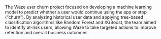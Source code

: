 The Waze user churn project focused on developing a machine learning model to predict whether a user would continue using the app or stop (“churn”).
By analyzing historical user data and applying tree-based classification algorithms like Random Forest and XGBoost, the team aimed to identify at-risk users, allowing Waze to take targeted actions to improve retention and overall business outcomes.
